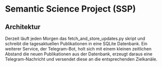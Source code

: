 # Semantic Science Project (SSP)

## Architektur
Derzeit läuft jeden Morgen das fetch_and_store_updates.py skript und schreibt die tagesaktuellen Publikationen in eine SQLite Datenbank.
Ein weiterer Service, der Telegram-Bot, holt sich mit einem kleinen zeitlichen Abstand die neuen Publikationen aus der Datenbank, 
erzeugt daraus eine Telegram-Nachricht und versendet diese an die entsprechenden Zielkanäle.